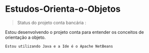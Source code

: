 <h1>Estudos-Orienta-o-Objetos </h1>

> Status do projeto conta bancária :

Estou desenvolvendo o projeto conta para entender os conceitos de orientação a objeto.

```
Estou utilizando Java e a Ide é o Apache NetBeans

```
